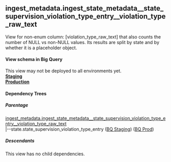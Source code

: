 ## ingest_metadata.ingest_state_metadata__state_supervision_violation_type_entry__violation_type_raw_text
View for non-enum column: [violation_type_raw_text]
 that also counts the number of NULL vs non-NULL values. Its results are split by state
 and by whether it is a placeholder object.

#### View schema in Big Query
This view may not be deployed to all environments yet.<br/>
[**Staging**](https://console.cloud.google.com/bigquery?pli=1&p=recidiviz-staging&page=table&project=recidiviz-staging&d=ingest_metadata&t=ingest_state_metadata__state_supervision_violation_type_entry__violation_type_raw_text)
<br/>
[**Production**](https://console.cloud.google.com/bigquery?pli=1&p=recidiviz-123&page=table&project=recidiviz-123&d=ingest_metadata&t=ingest_state_metadata__state_supervision_violation_type_entry__violation_type_raw_text)
<br/>

#### Dependency Trees

##### Parentage
[ingest_metadata.ingest_state_metadata\__state_supervision_violation_type_entry\__violation_type_raw_text](../ingest_metadata/ingest_state_metadata__state_supervision_violation_type_entry__violation_type_raw_text.md) <br/>
|--state.state_supervision_violation_type_entry ([BQ Staging](https://console.cloud.google.com/bigquery?pli=1&p=recidiviz-staging&page=table&project=recidiviz-staging&d=state&t=state_supervision_violation_type_entry)) ([BQ Prod](https://console.cloud.google.com/bigquery?pli=1&p=recidiviz-123&page=table&project=recidiviz-123&d=state&t=state_supervision_violation_type_entry)) <br/>


##### Descendants
This view has no child dependencies.
